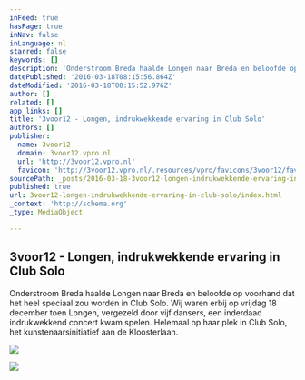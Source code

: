 ```yaml
---
inFeed: true
hasPage: true
inNav: false
inLanguage: nl
starred: false
keywords: []
description: 'Onderstroom Breda haalde Longen naar Breda en beloofde op voorhand dat het heel speciaal zou worden in Club Solo. Wij waren erbij op vrijdag 18 december toen Longen, vergezeld door vijf dansers, een inderdaad indrukwekkend concert kwam spelen. Helemaal op haar plek in Club Solo, het kunstenaarsinitiatief aan de Kloosterlaan.'
datePublished: '2016-03-18T08:15:56.864Z'
dateModified: '2016-03-18T08:15:52.976Z'
author: []
related: []
app_links: []
title: '3voor12 - Longen, indrukwekkende ervaring in Club Solo'
authors: []
publisher:
  name: 3voor12
  domain: 3voor12.vpro.nl
  url: 'http://3voor12.vpro.nl'
  favicon: 'http://3voor12.vpro.nl/.resources/vpro/favicons/3voor12/favicon.ico'
sourcePath: _posts/2016-03-18-3voor12-longen-indrukwekkende-ervaring-in-club-solo.md
published: true
url: 3voor12-longen-indrukwekkende-ervaring-in-club-solo/index.html
_context: 'http://schema.org'
_type: MediaObject

---
```

<article style=""><h1>3voor12 - Longen, indrukwekkende ervaring in Club Solo</h1><p>Onderstroom Breda haalde Longen naar Breda en beloofde op voorhand dat het heel speciaal zou worden in Club Solo. Wij waren erbij op vrijdag 18 december toen Longen, vergezeld door vijf dansers, een inderdaad indrukwekkend concert kwam spelen. Helemaal op haar plek in Club Solo, het kunstenaarsinitiatief aan de Kloosterlaan.</p><img src="http://3voor12.vpro.nl/.imaging/stk/3voor12/opengraph/dam/3voor12-lokaal-breda/breda/2015/december/151218_longen/181215_3voor12_Longen_ClubSolo_09/jcr:content/181215_3voor12_Longen_ClubSolo_09.jpg" /></article>

![](https://the-grid-user-content.s3-us-west-2.amazonaws.com/9a2324d6-1ef9-4d98-8faa-e73f7ad77b47.jpg)